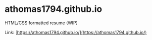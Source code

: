 # athomas1794.github.io

HTML/CSS formatted resume (WIP)

Link: [https://athomas1794.github.io/](https://athomas1794.github.io/)
